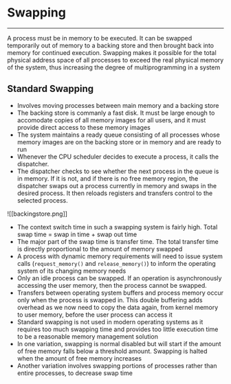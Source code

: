 # Swapping
----
A process must be in memory to be executed. It can be swapped temporarily out of memory to a backing store and then brought back into memory for continued execution. Swapping makes it possible for the total physical address space of all processes to exceed the real physical memory of the system, thus increasing the degree of multiprogramming in a system

## Standard Swapping
- Involves moving processes between main memory and a backing store
- The backing store is commanly a fast disk. It must be large enough to accomodate copies of all memory images for all users, and it must provide direct access to these memory images
- The system maintains a ready queue consisting of all processes whose memory images are on the backing store or in memory and are ready to run
- Whenever the CPU scheduler decides to execute a process, it calls the dispatcher. 
- The dispatcher checks to see whether the next process in the queue is in memory. If it is not, and if there is no free memory region, the dispatcher swaps out a process currently in memory and swaps in the desired process. It then reloads registers and transfers control to the selected process.

![[backingstore.png]]

- The context switch time in such a swapping system is fairly high. Total swap time = swap in time  + swap out time
- The major part of the swap time is transfer time. The total transfer time is directly proportional to the amount of memory swapped
- A process with dynamic memory requirements will need to issue system calls (`request_memory()` and `release_memory()`) to inform the operating system of its changing memory needs
- Only an idle process can be swapped. If an operation is asynchronously accessing the user memory, then the process cannot be swapped.
- Transfers between operating system buffers and process memory occur only when the process is swapped in. This double buffering adds overhead as we now need to copy the data again, from kernel memory to user memory, before the user process can access it
- Standard swapping is not used in modern operating systems as it requires too much swapping time and provides too little execution time to be a reasonable memory management solution
- In one variation, swapping is normal disabled but will start if the amount of free memory falls below a threshold amount. Swapping is halted when the amount of free memory increases
- Another variation involves swapping portions of processes rather than entire processes, to decrease swap time